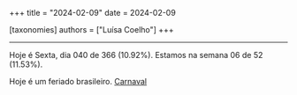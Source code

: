 +++
title = "2024-02-09"
date = 2024-02-09

[taxonomies]
authors = ["Luísa Coelho"]
+++

---

Hoje é Sexta, dia 040 de 366 (10.92%). Estamos na semana 06 de 52 (11.53%).

Hoje é um feriado brasileiro. [Carnaval](https://en.wikipedia.org/wiki/Brazilian_Carnival)
